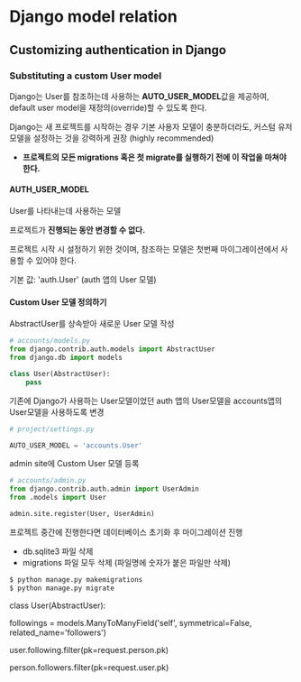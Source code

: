# Django model relation

## Customizing authentication in Django

### Substituting a custom User model

Django는 User를 참조하는데 사용하는 **AUTO_USER_MODEL**값을 제공하여, default user model을 재정의(override)할 수 있도록 한다.

Django는 새 프로젝트를 시작하는 경우 기본 사용자 모델이 충분하더라도, 커스텀 유저 모델을 설정하는 것을 강력하게 권장 (highly recommended)

* **프로젝트의 모든 migrations 혹은 첫 migrate를 실행하기 전에 이 작업을 마쳐야한다.**

#### AUTH_USER_MODEL

User를 나타내는데 사용하는 모델

프로젝트가 **진행되는 동안 변경할 수 없다.**

프로젝트 시작 시 설정하기 위한 것이며, 참조하는 모델은 첫번째 마이그레이션에서 사용할 수 있어야 한다.

기본 값: 'auth.User' (auth 앱의 User 모델)



#### Custom User 모델 정의하기

AbstractUser를 상속받아 새로운 User 모델 작성

```python
# accounts/models.py
from django.contrib.auth.models import AbstractUser
from django.db import models

class User(AbstractUser):
    pass
```

기존에 Django가 사용하는 User모델이었던 auth 앱의 User모델을 accounts앱의 User모델을 사용하도록 변경

```python
# project/settings.py

AUTO_USER_MODEL = 'accounts.User'
```

admin site에 Custom User 모델 등록

```python
# accounts/admin.py
from django.contrib.auth.admin import UserAdmin
from .models import User

admin.site.register(User, UserAdmin)
```

프로젝트 중간에 진행한다면 데이터베이스 초기화 후 마이그레이션 진행

* db.sqlite3 파일 삭제
* migrations 파일 모두 삭제 (파일명에 숫자가 붙은 파일만 삭제)

```bash
$ python manage.py makemigrations
$ python manage.py migrate
```



class User(AbstractUser):

followings = models.ManyToManyField('self', symmetrical=False, related_name='followers')

user.following.filter(pk=request.person.pk)

person.followers.filter(pk=request.user.pk)